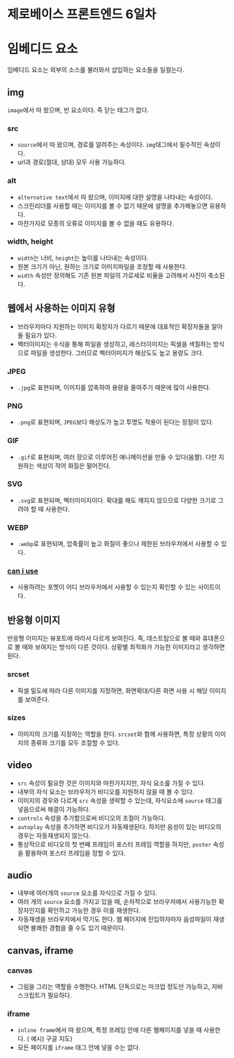 제로베이스 프론트엔드 6일차
====================

# 임베디드 요소
임베디드 요소는 외부의 소스를 불러와서 삽입하는 요소들을 일컬는다.
## img
`image`에서 따 왔으며, 빈 요소이다. 즉 닫는 태그가 없다. 
### src
* `source`에서 따 왔으며, 경로를 알려주는 속성이다. `img`태그에서 필수적인 속성이다.
* url과 경로(절대, 상대) 모두 사용 가능하다.
### alt
* `alternative text`에서 따 왔으며, 이미지에 대한 설명을 나타내는 속성이다. 
* 스크린리더를 사용할 때는 이미지를 볼 수 없기 때문에 설명을 추가해놓으면 유용하다.
* 마찬가지로 모종의 오류로 이미지를 볼 수 없을 때도 유용하다.
### width, height
* `width`는 너비, `height`는 높이를 나타내는 속성이다.
* 원본 크기가 아닌, 원하는 크기로 이미지파일을 조정할 때 사용한다.
* `width` 속성만 정의해도 기존 원본 파일의 가로세로 비율을 고려해서 사진이 축소된다.

## 웹에서 사용하는 이미지 유형
* 브라우저마다 지원하는 이미지 확장자가 다르기 때문에 대표적인 확장자들을 알아둘 필요가 있다.
* 벡터이미지는 수식을 통해 파일을 생성하고, 래스터이미지는 픽셀을 색칠하는 방식으로 파일을 생성한다. 그러므로 벡터이미지가 해상도도 높고 용량도 크다.
### JPEG
* `.jpg`로 표현되며, 이미지를 압축하여 용량을 줄여주기 때문에 많이 사용한다.
### PNG
* `.png`로 표현되며, `JPEG`보다 해상도가 높고 투명도 적용이 된다는 장점이 있다. 
### GIF
* `.gif`로 표현되며, 여러 장으로 이루어진 애니메이션을 만들 수 있다(움짤). 다만 지원하는 색상이 적어 화질은 떨어진다.
### SVG
* `.svg`로 표현되며, 벡터이미지이다. 확대를 해도 깨지지 않으므로 다양한 크기로 그려야 할 때 사용한다.
### WEBP
* `.webp`로 표현되며, 압축률이 높고 화질이 좋으나 제한된 브라우저에서 사용할 수 있다.
### [**can i use**](https://caniuse.com/)
* 사용하려는 포멧이 어디 브라우저에서 사용할 수 있는지 확인할 수 있는 사이트이다.

## 반응형 이미지
반응형 이미지는 뷰포트에 따라서 다르게 보여진다. 즉, 데스트탑으로 볼 때와 휴대폰으로 볼 때와 보여지는 방식이 다른 것이다. 상황별 최적화가 가능한 이미지라고 생각하면 된다.
### srcset
* 픽셀 밀도에 따라 다른 이미지를 지정하면, 화면확대/다른 화면 사용 시 해당 이미지를 보여준다. 
### sizes
* 이미지의 크기를 지정하는 역할을 한다. `srcset`와 함께 사용하면, 특정 상황의 이미지의 종류와 크기를 모두 조절할 수 있다.

## video
* `src` 속성이 필요한 것은 이미지와 마찬가지지만, 자식 요소를 가질 수 있다.
* 내부의 자식 요소는 브라우저가 비디오를 지원하지 않을 때 볼 수 있다.
* 이미지의 경우와 다르게 `src` 속성을 생략할 수 있는데, 자식요소에 `source` 태그를 넣음으로써 해결이 가능하다.
* `controls` 속성을 추가함으로써 비디오의 조절이 가능하다.
* `autoplay` 속성을 추가하면 비디오가 자동재생된다. 하지만 음성이 있는 비디오의 경우는 자동재생되지 않는다. 
* 통상적으로 비디오의 첫 번째 프레임이 포스터 프레임 역할을 하지만, `poster` 속성을 활용하여 포스터 프레임을 정할 수 있다.

## audio
* 내부에 여러개의 `source` 요소를 자식으로 가질 수 있다. 
* 여러 개의 `source` 요소를 가지고 있을 때, 순차적으로 브라우저에서 사용가능한 확장자인지를 확인하고 가능한 경우 이를 재생한다.
* 자동재생을 브라우저에서 막기도 한다. 웹 페이지에 진입하자마자 음성파일이 재생되면 불쾌한 경험을 줄 수도 있기 때문이다. 

## canvas, iframe
### canvas
* 그림을 그리는 역할을 수행한다. HTML 단독으로는 마크업 정도만 가능하고, 자바스크립트가 필요하다.
### iframe
* `inline frame`에서 따 왔으며, 특정 프레임 안에 다른 웹페이지를 넣을 때 사용한다. ( 예시) 구글 지도) 
* 모든 페이지를 `iframe` 태그 안에 넣을 수는 없다.
